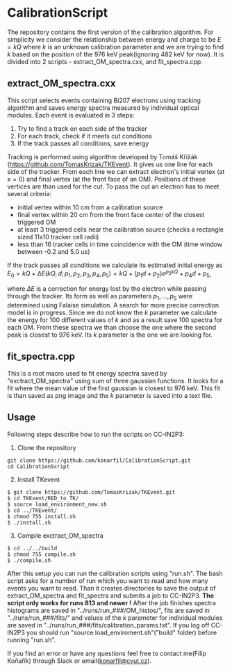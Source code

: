 # CalibrationScript
The repository contains the first version of the calibration algorithm. For simplicity we consider the relationship between energy and charge to be $E = kQ$ where $k$ is an unknown calibration parameter and we are trying to find $k$ based on the position of the 976 keV peak(ignoring 482 keV for now). It is divided into 2 scripts - extract_OM_spectra.cxx, and fit_spectra.cpp.
## extract_OM_spectra.cxx
This script selects events containing Bi207 electrons using tracking algorithm and saves energy spectra measured by individual optical modules. Each event is evaluated in 3 steps:
1. Try to find a track on each side of the tracker
2. For each track, check if it meets cut conditions
3. If the track passes all conditions, save energy

Tracking is performed using algorithm developed by Tomáš Křižák (https://github.com/TomasKrizak/TKEvent). It gives us one line for each side of the tracker. From each line we can extract electron's initial vertex (at $x=0$) and final vertex (at the front face of an OM). Positions of these vertices are than used for the cut.
To pass the cut an electron has to meet several criteria:

- initial vertex within 10 cm from a calibration source
- final vertex within 20 cm from the front face center of the closest triggered OM
- at least 3 triggered cells near the calibration source (checks a rectangle sized 11x10 tracker cell radii)
- less than 16 tracker cells in time coincidence with the OM (time window between -0.2 and 5.0 us)

If the track passes all conditions we calculate its estimated initial energy as
$E_0=kQ+\Delta E(kQ,d;p_1, p_2, p_3, p_4, p_5)=kQ+(p_1d+p_2)e^{p_3kQ}+p_4d+p_5$,

where $\Delta E$ is a correction for energy lost by the electron while passing through the tracker. Its form as well as parameters $p_1,...,p_5$ were determined using Falaise simulation. A search for more precise correction model is in progress. Since we do not know the $k$ parameter we calculate the energy for 100 different values of $k$ and as a result save 100 spectra for each OM. From these spectra we than choose the one where the second peak is closest to 976 keV. Its $k$ parameter is the one we are looking for.
## fit_spectra.cpp
This is a root macro used to fit energy spectra saved by "exctract_OM_spectra" using sum of three gaussian functions. It looks for a fit where the mean value of the first gaussian is closest to 976 keV. This fit is than saved as png image and the $k$ parameter is saved into a text file.
## Usage
Following steps describe how to run the scripts on CC-IN2P3:
1. Clone the repository
~~~~
git clone https://github.com/konarfil/CalibrationScript.git
cd CalibrationScript
~~~~
2. Install TKevent
~~~~
$ git clone https://github.com/TomasKrizak/TKEvent.git
$ cd TKEvent/RED_to_TK/
$ source load_environment_new.sh
$ cd ../TKEvent/
$ chmod 755 install.sh
$ ./install.sh
~~~~
3. Compile exctract_OM_spectra
~~~~
$ cd ../../build
$ chmod 755 compile.sh
$ ./compile.sh
~~~~

After this setup you can run the calibration scripts using "run.sh". The bash script asks for a number of run which you want to read and how many events you want to read. Than it creates directories to save the output of extract_OM_spectra and fit_spectra and submits a job to CC-IN2P3. **The script only works for runs 813 and newer !** After the job finishes spectra histograms are saved in "../runs/run_###/OM_histos/", fits are saved in "../runs/run_###/fits/" and values of the $k$ parameter for individual modules are saved in "../runs/run_###/fits/calibration_params.txt". If you log off CC-IN2P3 you should run "source load_enviroment.sh"("build" folder) before running "run.sh". 

If you find an error or have any questions feel free to contact me(Filip Koňařík) through Slack or email(konarfil@cvut.cz).
